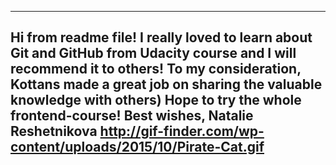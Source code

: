 ------------------------
Hi from readme file!
I really loved to learn about Git and GitHub from Udacity course and I will recommend it to others! To my consideration, Kottans made a great job on sharing the valuable knowledge with others) Hope to try the whole frontend-course!
Best wishes,
Natalie Reshetnikova
http://gif-finder.com/wp-content/uploads/2015/10/Pirate-Cat.gif
----------------------------

